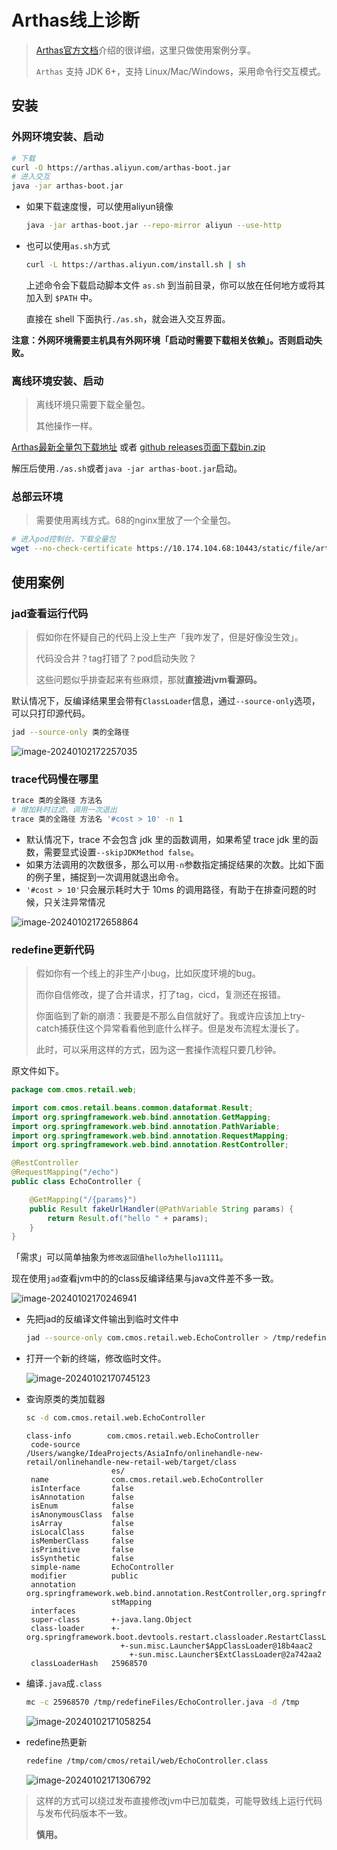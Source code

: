 # Arthas线上诊断

> [Arthas官方文档](https://arthas.aliyun.com/doc/)介绍的很详细，这里只做使用案例分享。
>
> `Arthas` 支持 JDK 6+，支持 Linux/Mac/Windows，采用命令行交互模式。

## 安装

### 外网环境安装、启动

```bash
# 下载
curl -O https://arthas.aliyun.com/arthas-boot.jar
# 进入交互
java -jar arthas-boot.jar
```

- 如果下载速度慢，可以使用aliyun镜像

  ```bash
  java -jar arthas-boot.jar --repo-mirror aliyun --use-http
  ```

- 也可以使用`as.sh`方式

  ```bash
  curl -L https://arthas.aliyun.com/install.sh | sh
  ```

  上述命令会下载启动脚本文件 `as.sh` 到当前目录，你可以放在任何地方或将其加入到 `$PATH` 中。

  直接在 shell 下面执行`./as.sh`，就会进入交互界面。

**注意：外网环境需要主机具有外网环境「启动时需要下载相关依赖」。否则启动失败。**

### 离线环境安装、启动

> 离线环境只需要下载全量包。
>
> 其他操作一样。

[Arthas最新全量包下载地址](https://arthas.aliyun.com/download/latest_version?mirror=aliyun) 或者 [github releases页面下载bin.zip](https://github.com/alibaba/arthas/releases)

解压后使用`./as.sh`或者`java -jar arthas-boot.jar`启动。



### 总部云环境

> 需要使用离线方式。68的nginx里放了一个全量包。

```bash
# 进入pod控制台，下载全量包
wget --no-check-certificate https://10.174.104.68:10443/static/file/arthas-bin.zip
```



## 使用案例

### jad查看运行代码

> 假如你在怀疑自己的代码上没上生产「我咋发了，但是好像没生效」。
>
> 代码没合并？tag打错了？pod启动失败？
>
> 这些问题似乎排查起来有些麻烦，那就**直接进jvm看源码。**

默认情况下，反编译结果里会带有`ClassLoader`信息，通过`--source-only`选项，可以只打印源代码。

```bash
jad --source-only 类的全路径
```

![image-20240102172257035](https://wangigor-typora-images.oss-cn-chengdu.aliyuncs.com/image-20240102172257035.png)

### trace代码慢在哪里

```bash
trace 类的全路径 方法名 
# 增加耗时过滤、调用一次退出
trace 类的全路径 方法名 '#cost > 10' -n 1
```

- 默认情况下，trace 不会包含 jdk 里的函数调用，如果希望 trace jdk 里的函数，需要显式设置`--skipJDKMethod false`。
- 如果方法调用的次数很多，那么可以用`-n`参数指定捕捉结果的次数。比如下面的例子里，捕捉到一次调用就退出命令。
- `'#cost > 10'`只会展示耗时大于 10ms 的调用路径，有助于在排查问题的时候，只关注异常情况

![image-20240102172658864](https://wangigor-typora-images.oss-cn-chengdu.aliyuncs.com/image-20240102172658864.png)

### redefine更新代码

> 假如你有一个线上的非生产小bug，比如灰度环境的bug。
>
> 而你自信修改，提了合并请求，打了tag，cicd，复测还在报错。
>
> 你面临到了新的崩溃：我要是不那么自信就好了。我或许应该加上try-catch捕获住这个异常看看他到底什么样子。但是发布流程太漫长了。
>
> 此时，可以采用这样的方式，因为这一套操作流程只要几秒钟。

原文件如下。

```java
package com.cmos.retail.web;

import com.cmos.retail.beans.common.dataformat.Result;
import org.springframework.web.bind.annotation.GetMapping;
import org.springframework.web.bind.annotation.PathVariable;
import org.springframework.web.bind.annotation.RequestMapping;
import org.springframework.web.bind.annotation.RestController;

@RestController
@RequestMapping("/echo")
public class EchoController {

    @GetMapping("/{params}")
    public Result fakeUrlHandler(@PathVariable String params) {
        return Result.of("hello " + params);
    }
}
```

「需求」可以简单抽象为`修改返回值hello为hello11111`。

现在使用`jad`查看jvm中的的class反编译结果与java文件差不多一致。

![image-20240102170246941](https://wangigor-typora-images.oss-cn-chengdu.aliyuncs.com/image-20240102170246941.png)

- 先把jad的反编译文件输出到临时文件中

  ```bash
  jad --source-only com.cmos.retail.web.EchoController > /tmp/redefineFiles/EchoComtroller.java
  ```

- 打开一个新的终端，修改临时文件。

  ![image-20240102170745123](https://wangigor-typora-images.oss-cn-chengdu.aliyuncs.com/image-20240102170745123.png)

- 查询原类的类加载器

  ```bash
  sc -d com.cmos.retail.web.EchoController
  ```

  ```log
  class-info        com.cmos.retail.web.EchoController
   code-source       /Users/wangke/IdeaProjects/AsiaInfo/onlinehandle-new-retail/onlinehandle-new-retail-web/target/class
                     es/
   name              com.cmos.retail.web.EchoController
   isInterface       false
   isAnnotation      false
   isEnum            false
   isAnonymousClass  false
   isArray           false
   isLocalClass      false
   isMemberClass     false
   isPrimitive       false
   isSynthetic       false
   simple-name       EchoController
   modifier          public
   annotation        org.springframework.web.bind.annotation.RestController,org.springframework.web.bind.annotation.Reque
                     stMapping
   interfaces
   super-class       +-java.lang.Object
   class-loader      +-org.springframework.boot.devtools.restart.classloader.RestartClassLoader@25968570
                       +-sun.misc.Launcher$AppClassLoader@18b4aac2
                         +-sun.misc.Launcher$ExtClassLoader@2a742aa2
   classLoaderHash   25968570
  ```

- 编译`.java`成`.class`

  ```bash
  mc -c 25968570 /tmp/redefineFiles/EchoController.java -d /tmp
  ```

  ![image-20240102171058254](https://wangigor-typora-images.oss-cn-chengdu.aliyuncs.com/image-20240102171058254.png)

- redefine热更新

  ```bash
  redefine /tmp/com/cmos/retail/web/EchoController.class
  ```

  ![image-20240102171306792](https://wangigor-typora-images.oss-cn-chengdu.aliyuncs.com/image-20240102171306792.png)

> 这样的方式可以绕过发布直接修改jvm中已加载类，可能导致线上运行代码与发布代码版本不一致。
>
> **慎用。**

